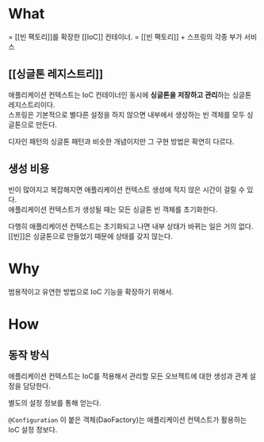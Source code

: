 # What
 
 = [[빈 팩토리]]를 확장한 [[IoC]] 컨테이너. 
 = [[빈 팩토리]] + 스프링의 각종 부가 서비스

## [[싱글톤 레지스트리]]

애플리케이션 컨텍스트는 IoC 컨테이너인 동시에 **싱글톤을 저장하고 관리**하는 싱글톤 레지스트리이다.  
스프링은 기본적으로 별다른 설정을 하지 않으면 내부에서 생성하는 빈 객체를 모두 싱글톤으로 만든다.  

디자인 패턴의 싱글톤 패턴과 비슷한 개념이지만 그 구현 방법은 확연히 다르다.  


## 생성 비용

빈이 많아지고 복잡해지면 애플리케이션 컨텍스트 생성에 적지 않은 시간이 걸릴 수 있다.   
애플리케이션 컨텍스트가 생성될 때는 모든 싱글톤 빈 객체를 초기화한다.  

다행히 애플리케이션 컨텍스트는 초기화되고 나면 내부 상태가 바뀌는 일은 거의 없다.  
[[빈]]은 싱글톤으로 만들었기 때문에 상태를 갖지 않는다.  


# Why

범용적이고 유연한 방법으로 IoC 기능을 확장하기 위해서.


# How


## 동작 방식

애플리케이션 컨텍스트는 IoC를 적용해서 관리할 모든 오브젝트에 대한 생성과 관계 설정을 담당한다. 

별도의 설정 정보를 통해 얻는다.

`@Configuration` 이 붙은 객체(DaoFactory)는 애플리케이션 컨텍스트가 활용하는 IoC 설정 정보다.
